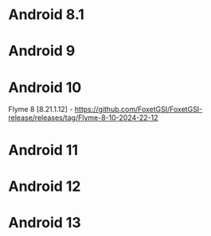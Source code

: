 # Android 8.1

# Android 9

# Android 10
Flyme 8 [8.21.1.12] - https://github.com/FoxetGSI/FoxetGSI-release/releases/tag/Flyme-8-10-2024-22-12

# Android 11

# Android 12

# Android 13
